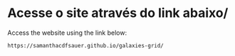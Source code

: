 # Acesse o site através do link abaixo/
Access the website using the link below:

```
https://samanthacdfsauer.github.io/galaxies-grid/
```
